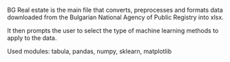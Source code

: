 BG Real estate is the main file that converts, preprocesses and formats data downloaded from the Bulgarian National Agency of Public Registry into xlsx.

It then prompts the user to select the type of machine learning methods to apply to the data.

Used modules: tabula, pandas, numpy, sklearn, matplotlib
